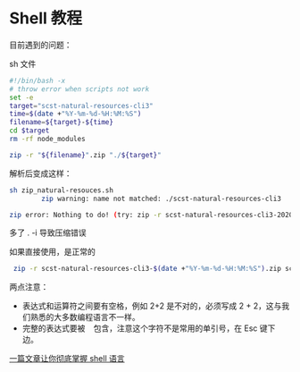 # Shell 教程



目前遇到的问题：

sh 文件

```sh
#!/bin/bash -x
# throw error when scripts not work
set -e
target="scst-natural-resources-cli3"
time=$(date +"%Y-%m-%d-%H:%M:%S")
filename=${target}-${time}
cd $target
rm -rf node_modules

zip -r "${filename}".zip "./${target}"
```


解析后变成这样：

```sh
sh zip_natural-resouces.sh 
        zip warning: name not matched: ./scst-natural-resources-cli3

zip error: Nothing to do! (try: zip -r scst-natural-resources-cli3-2020-07-24-09:45:23.zip . -i ./scst-natural-resources-cli3)
```

多了 . -i 导致压缩错误

如果直接使用，是正常的

```sh
 zip -r scst-natural-resources-cli3-$(date +"%Y-%m-%d-%H:%M:%S").zip scst-natural-resources-cli3
```
两点注意：
- 表达式和运算符之间要有空格，例如 2+2 是不对的，必须写成 2 + 2，这与我们熟悉的大多数编程语言不一样。
- 完整的表达式要被 ` ` 包含，注意这个字符不是常用的单引号，在 Esc 键下边。
  
[一篇文章让你彻底掌握 shell 语言](https://juejin.im/post/5c767884f265da2dcc8001ae#heading-64)